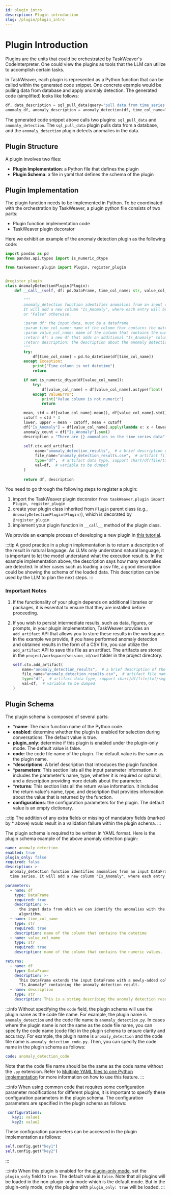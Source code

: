 ```yaml
---
id: plugin_intro
description: Plugin introduction
slug: /plugin/plugin_intro
---
```


# Plugin Introduction

Plugins are the units that could be orchestrated by TaskWeaver's CodeInterpreter. One could view the plugins as tools that the LLM can
utilize to accomplish certain tasks.

In TaskWeaver, each plugin is represented as a Python function that can be called within the generated code snippet. 
One concrete example would be pulling data from database and apply anomaly detection. The generated code (simplified) looks like
follows:

```python
df, data_description = sql_pull_data(query="pull data from time_series table")  
anomaly_df, anomaly_description = anomaly_detection(df, time_col_name="ts", value_col_name="val") 
```
The generated code snippet above calls two plugins: `sql_pull_data` and `anomaly_detection`. The `sql_pull_data` plugin
pulls data from a database, and the `anomaly_detection` plugin detects anomalies in the data.

## Plugin Structure

A plugin involves two files:

* **Plugin Implementation**: a Python file that defines the plugin
* **Plugin Schema**: a file in yaml that defines the schema of the plugin

## Plugin Implementation

The plugin function needs to be implemented in Python.
To be coordinated with the orchestration by TaskWeaver, a plugin python file consists of two parts:

- Plugin function implementation code
- TaskWeaver plugin decorator

Here we exhibit an example of the anomaly detection plugin as the following code:

```python
import pandas as pd
from pandas.api.types import is_numeric_dtype

from taskweaver.plugin import Plugin, register_plugin


@register_plugin
class AnomalyDetectionPlugin(Plugin):
    def __call__(self, df: pd.DataFrame, time_col_name: str, value_col_name: str):

        """
        anomaly_detection function identifies anomalies from an input dataframe of time series.
        It will add a new column "Is_Anomaly", where each entry will be marked with "True" if the value is an anomaly
        or "False" otherwise.

        :param df: the input data, must be a dataframe
        :param time_col_name: name of the column that contains the datetime
        :param value_col_name: name of the column that contains the numeric values.
        :return df: a new df that adds an additional "Is_Anomaly" column based on the input df.
        :return description: the description about the anomaly detection results.
        """
        try:
            df[time_col_name] = pd.to_datetime(df[time_col_name])
        except Exception:
            print("Time column is not datetime")
            return

        if not is_numeric_dtype(df[value_col_name]):
            try:
                df[value_col_name] = df[value_col_name].astype(float)
            except ValueError:
                print("Value column is not numeric")
                return

        mean, std = df[value_col_name].mean(), df[value_col_name].std()
        cutoff = std * 3
        lower, upper = mean - cutoff, mean + cutoff
        df["Is_Anomaly"] = df[value_col_name].apply(lambda x: x < lower or x > upper)
        anomaly_count = df["Is_Anomaly"].sum()
        description = "There are {} anomalies in the time series data".format(anomaly_count)
        
        self.ctx.add_artifact(
             name="anomaly_detection_results",  # a brief description of the artifact
             file_name="anomaly_detection_results.csv",  # artifact file name
             type="df",  # artifact data type, support chart/df/file/txt/svg
             val=df,  # variable to be dumped
        )
        
        return df, description

```

You need to go through the following steps to register a plugin:

1. import the TaskWeaver plugin decorator `from taskWeaver.plugin import Plugin, register_plugin`
2. create your plugin class inherited from `Plugin` parent class (e.g., `AnomalyDetectionPlugin(Plugin)`), which is
   decorated by `@register_plugin`
3. implement your plugin function in `__call__` method of the plugin class.  

We provide an example process of developing a new plugin in [this tutorial](./how_to_develop_a_new_plugin.md).

:::tip
A good practice in a plugin implementation is to return a description of
the result in natural language. As LLMs only understand natural language, it is important to let the model understand
what the execution result is. In the example implementation above, the description says how many anomalies are detected.
In other cases such as loading a csv file, a good description could be showing the schema of the loaded data.
This description can be used by the LLM to plan the next steps.
:::

### Important Notes

1. If the functionality of your plugin depends on additional libraries or packages, it is essential to ensure that they
   are installed before proceeding.

2. If you wish to persist intermediate results, such as data, figures, or prompts, in your plugin implementation,
   TaskWeaver provides an `add_artifact` API that allows you to store these results in the workspace. In the example we
   provide, if you have performed anomaly detection and obtained results in the form of a CSV file, you can utilize
   the `add_artifact` API to save this file as an artifact. The artifacts are stored in the `project/workspace/session_id/cwd` folder in the project directory.

   ```python
   self.ctx.add_artifact(
       name="anomaly_detection_results",  # a brief description of the artifact
       file_name="anomaly_detection_results.csv",  # artifact file name
       type="df",  # artifact data type, support chart/df/file/txt/svg
       val=df,  # variable to be dumped
   )
   ```

## Plugin Schema

The plugin schema is composed of several parts:

- ***name**: The main function name of the Python code.
- **enabled**: determine whether the plugin is enabled for selection during conversations. The default value is true.
- **plugin_only**: determine if this plugin is enabled under the plugin-only mode. The default value is false.
- **code**: the code file name of the plugin. The default value is the same as the plugin name.
- ***descriptions**: A brief description that introduces the plugin function.
- ***parameters**: This section lists all the input parameter information. It includes the parameter's name, type,
whether it is required or optional, and a description providing more details about the parameter.
- ***returns**: This section lists all the return value information. It includes the return value's name, type, and
description that provides information about the value that is returned by the function.
- **configurations**: the configuration parameters for the plugin. The default value is an empty dictionary.

:::tip
The addition of any extra fields or missing of mandatory fields (marked by * above) would result in a validation failure within the plugin schema.
:::

The plugin schema is required to be written in YAML format. Here is the plugin schema example of the above anomaly
detection plugin:

```yaml
name: anomaly_detection
enabled: true
plugin_only: false
required: false
description: >-
  anomaly_detection function identifies anomalies from an input DataFrame of
  time series. It will add a new column "Is_Anomaly", where each entry will be marked with "True" if the value is an anomaly or "False" otherwise.

parameters:
  - name: df
    type: DataFrame
    required: true
    description: >-
      the input data from which we can identify the anomalies with the 3-sigma
      algorithm.
  - name: time_col_name
    type: str
    required: true
    description: name of the column that contains the datetime
  - name: value_col_name
    type: str
    required: true
    description: name of the column that contains the numeric values.

returns:
  - name: df
    type: DataFrame
    description: >-
      This DataFrame extends the input DataFrame with a newly-added column
      "Is_Anomaly" containing the anomaly detection result.
  - name: description
    type: str
    description: This is a string describing the anomaly detection results.

```

:::info
Without specifying the `code` field, the plugin schema will use the plugin name as the code file name.
For example, the plugin name is `anomaly_detection` and the code file name is `anomaly_detection.py`.
In cases where the plugin name is not the same as the code file name, you can specify the code name (code file) in
the plugin schema to ensure clarity and accuracy. For example, the plugin name is `anomaly_detection` and the code
file name is `anomaly_detection_code.py`. Then, you can specify the code name in the plugin schema as follows:
```yaml
code: anomaly_detection_code
```
Note that the code file name should be the same as the code name without the `.py` extension.
Refer to [Multiple YAML files to one Python implementation](./multi_yaml_single_impl.md) for more information on how to 
use this feature.
:::

:::info
When using common code that requires some configuration parameter modifications for different
plugins, it is important to specify these configuration parameters in the plugin schema.
The configuration parameters are specified in the plugin schema as follows:
```yaml
 configurations:
   key1: value1
   key2: value2
 ```
These configuration parameters can be accessed in the plugin implementation as follows:
```python
self.config.get("key1")
self.config.get("key2")
```
:::

:::info
When this plugin is enabled for the [plugin-only mode](../../advanced/plugin_only.md), set the `plugin_only` field to `true`.
The default value is `false`. Note that all plugins will be loaded in the non-plugin-only mode which is the default mode. 
But in the plugin-only mode, only the plugins with `plugin_only: true` will be loaded. 
:::
      
   

